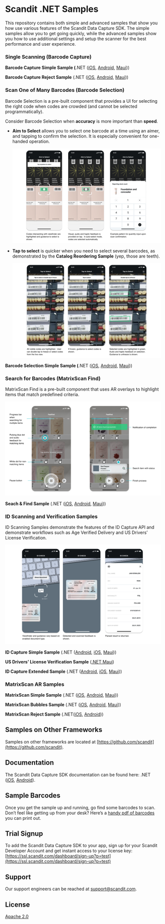 # Scandit .NET Samples

This repository contains both simple and advanced samples that show you how use various features of the Scandit Data Capture SDK. The simple samples allow you to get going quickly, while the advanced samples show you how to use additional settings and setup the scanner for the best performance and user experience.

### Single Scanning (Barcode Capture)

**Barcode Capture Simple Sample (**.NET ([iOS](https://github.com/Scandit/datacapture-dotnet-samples/tree/master/ios/01_Single_Scanning_Samples/02_Barcode_Scanning_with_Low_Level_API/BarcodeCaptureSimpleSample), [Android](https://github.com/Scandit/datacapture-dotnet-samples/tree/master/android/01_Single_Scanning_Samples/02_Barcode_Scanning_with_Low_Level_API/BarcodeCaptureSimpleSample), [Maui](https://github.com/Scandit/datacapture-dotnet-samples/tree/master/maui/01_Single_Scanning_Samples/02_Barcode_Scanning_with_Low_Level_API/BarcodeCaptureSimpleSample)))

**Barcode Capture Reject Sample** (.NET ([iOS](https://github.com/Scandit/datacapture-dotnet-samples/tree/master/ios/01_Single_Scanning_Samples/02_Barcode_Scanning_with_Low_Level_API/BarcodeCaptureRejectSample), [Android](https://github.com/Scandit/datacapture-dotnet-samples/tree/master/android/01_Single_Scanning_Samples/02_Barcode_Scanning_with_Low_Level_API/BarcodeCaptureRejectSample), [Maui](https://github.com/Scandit/datacapture-dotnet-samples/tree/master/maui/01_Single_Scanning_Samples/02_Barcode_Scanning_with_Low_Level_API/BarcodeCaptureRejectSample)))

### Scan One of Many Barcodes (Barcode Selection)

Barcode Selection is a pre-built component that provides a UI for selecting the right code when codes are crowded (and cannot be selected programmatically).

Consider Barcode Selection when **accuracy** is more important than **speed**.

- **Aim to Select** allows you to select one barcode at a time using an aimer, and tapping to confirm the selection. It is especially convenient for one-handed operation.

  ![AimToSelect.png](https://github.com/Scandit/.github/blob/main/images/AimToSelect.png)

- **Tap to select** is quicker when you need to select several barcodes, as demonstrated by the **Catalog Reordering Sample** (yep, those are teeth).

  ![TapToSelect.png](https://github.com/Scandit/.github/blob/main/images/TapToSelect.png)

**Barcode Selection Simple Sample (**.NET ([iOS](https://github.com/Scandit/datacapture-dotnet-samples/tree/master/ios/01_Single_Scanning_Samples/02_Barcode_Scanning_with_Low_Level_API/BarcodeSelectionSimpleSample), [Android](https://github.com/Scandit/datacapture-dotnet-samples/tree/master/android/01_Single_Scanning_Samples/02_Barcode_Scanning_with_Low_Level_API/BarcodeSelectionSimpleSample), [Maui](https://github.com/Scandit/datacapture-dotnet-samples/tree/master/maui/01_Single_Scanning_Samples/02_Barcode_Scanning_with_Low_Level_API/BarcodeSelectionSimpleSample)))

### Search for Barcodes (**MatrixScan Find)**

MatrixScan Find is a pre-built component that uses AR overlays to highlight items that match predefined criteria.

![MSFind.png](https://github.com/Scandit/.github/blob/main/images/MSFind.png)

**Seach & Find Sample** (.NET ([iOS](https://github.com/Scandit/datacapture-dotnet-samples/tree/master/ios/03_Advanced_Batch_Scanning_Samples/03_Search_and_Find/SearchAndFindSample), [Android](https://github.com/Scandit/datacapture-dotnet-samples/tree/master/android/03_Advanced_Batch_Scanning_Samples/03_Search_and_Find/SearchAndFindSample), [Maui](https://github.com/Scandit/datacapture-dotnet-samples/tree/master/maui/03_Advanced_Batch_Scanning_Samples/03_Search_and_Find/SearchAndFindSample)))

### ID Scanning and Verification Samples

ID Scanning Samples demonstrate the features of the ID Capture API and demonstrate workflows such as Age Verified Delivery and US Drivers’ License Verification.

![IDScanning.png](https://github.com/Scandit/.github/blob/main/images/IDScanning.png)

**ID Capture Simple Sample** (.NET ([Android](https://github.com/Scandit/datacapture-dotnet-samples/tree/master/android/02_ID_Scanning_Samples/IdCaptureSimpleSample), [iOS](https://github.com/Scandit/datacapture-dotnet-samples/tree/master/ios/02_ID_Scanning_Samples/IdCaptureSimpleSample), [Maui](https://github.com/Scandit/datacapture-dotnet-samples/tree/master/maui/02_ID_Scanning_Samples/IdCaptureSimpleSample)))

**US Drivers’ License Verification Sample** ([.NET Maui](https://github.com/Scandit/datacapture-dotnet-samples/tree/master/maui/02_ID_Scanning_Samples/USDLVerificationSample))

**ID Capture Extended Sample** (.NET ([Android](https://github.com/Scandit/datacapture-dotnet-samples/tree/master/android/02_ID_Scanning_Samples/IdCaptureExtendedSample), [iOS](https://github.com/Scandit/datacapture-dotnet-samples/tree/master/ios/02_ID_Scanning_Samples/IdCaptureExtendedSample), [Maui](https://github.com/Scandit/datacapture-dotnet-samples/tree/master/maui/02_ID_Scanning_Samples/IdCaptureExtendedSample)))

### MatrixScan AR Sam**ples**

**MatrixScan Simple Sample** (.NET ([iOS](https://github.com/Scandit/datacapture-dotnet-samples/tree/master/ios/03_Advanced_Batch_Scanning_Samples/01_Batch_Scanning_and_AR_Info_Lookup/MatrixScanSimpleSample), [Android](https://github.com/Scandit/datacapture-dotnet-samples/tree/master/android/03_Advanced_Batch_Scanning_Samples/01_Batch_Scanning_and_AR_Info_Lookup/MatrixScanSimpleSample), [Maui](https://github.com/Scandit/datacapture-dotnet-samples/tree/master/maui/03_Advanced_Batch_Scanning_Samples/01_Batch_Scanning_and_AR_Info_Lookup/MatrixScanSimpleSample)))

**MatrixScan Bubbles Sample** (.NET ([iOS](https://github.com/Scandit/datacapture-dotnet-samples/tree/master/ios/03_Advanced_Batch_Scanning_Samples/01_Batch_Scanning_and_AR_Info_Lookup/MatrixScanBubblesSample), [Android](https://github.com/Scandit/datacapture-dotnet-samples/tree/master/android/03_Advanced_Batch_Scanning_Samples/01_Batch_Scanning_and_AR_Info_Lookup/MatrixScanBubblesSample), [Maui](https://github.com/Scandit/datacapture-dotnet-samples/tree/master/maui/03_Advanced_Batch_Scanning_Samples/01_Batch_Scanning_and_AR_Info_Lookup/MatrixScanBubblesSample)))

**MatrixScan Reject Sample** (.NET([iOS](https://github.com/Scandit/datacapture-dotnet-samples/tree/master/ios/03_Advanced_Batch_Scanning_Samples/01_Batch_Scanning_and_AR_Info_Lookup/MatrixScanRejectSample), [Android](https://github.com/Scandit/datacapture-dotnet-samples/tree/master/android/03_Advanced_Batch_Scanning_Samples/01_Batch_Scanning_and_AR_Info_Lookup/MatrixScanRejectSample)))

## Samples on Other Frameworks

Samples on other frameworks are located at [https://github.com/scandit](https://github.com/scandit).

## Documentation

The Scandit Data Capture SDK documentation can be found here: .NET ([iOS](https://docs.scandit.com/data-capture-sdk/dotnet.ios/index.html), [Android](https://docs.scandit.com/data-capture-sdk/dotnet.android/index.html)).

## Sample Barcodes

Once you get the sample up and running, go find some barcodes to scan. Don’t feel like getting up from your desk? Here’s a [handy pdf of barcodes](https://github.com/Scandit/.github/blob/main/images/PrintTheseBarcodes.pdf) you can print out.

## Trial Signup

To add the Scandit Data Capture SDK to your app, sign up for your Scandit Developer Account and get instant access to your license key: [https://ssl.scandit.com/dashboard/sign-up?p=test](https://ssl.scandit.com/dashboard/sign-up?p=test)

## Support

Our support engineers can be reached at [support@scandit.com](mailto:support@scandit.com).

## License

[Apache 2.0](http://www.apache.org/licenses/LICENSE-2.0)

